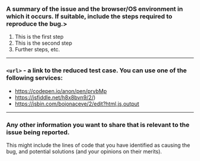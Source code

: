 ### A summary of the issue and the browser/OS environment in which it occurs. If suitable, include the steps required to reproduce the bug.>

1. This is the first step
2. This is the second step
3. Further steps, etc.

_____________

### `<url>` - a link to the reduced test case. You can use one of the following services:

- https://codepen.io/anon/pen/prvbMp
- https://jsfiddle.net/h8x8bvn9/2/)
- https://jsbin.com/bojonaceve/2/edit?html,js,output

_____________

### Any other information you want to share that is relevant to the issue being reported.

This might include the lines of code that you have identified as causing the bug, and potential solutions (and your
opinions on their merits).
